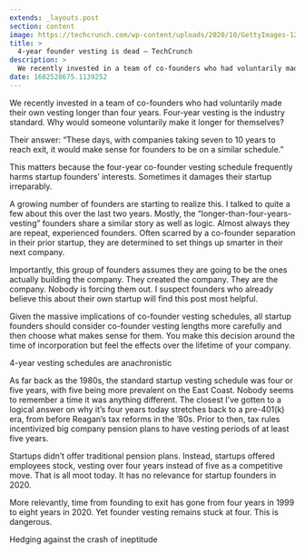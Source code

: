 ```yaml
--- 
extends: _layouts.post 
section: content 
image: https://techcrunch.com/wp-content/uploads/2020/10/GettyImages-1255034217.jpg?w=600 
title: > 
  4-year founder vesting is dead – TechCrunch 
description: > 
  We recently invested in a team of co-founders who had voluntarily made their own vesting longer than four years.Mostly, the “longer-than-four-years- vesting” founders share a similar story as well as logic.Given the massive implications of co-founder vesting schedules, all startup founders should consider co-founder vesting lengths more carefully and then choose what makes sense for them.4-year vesting schedules are anachronisticAs far back as the 1980s, the standard startup vesting schedule was four or five years, with five being more prevalent on the East Coast.It has no relevance for startup founders in 2020. 
date: 1602528675.1139252 
--- 
```

We recently invested in a team of co-founders who had voluntarily made their own vesting longer than four years. Four-year vesting is the industry standard. Why would someone voluntarily make it longer for themselves?

Their answer: “These days, with companies taking seven to 10 years to reach exit, it would make sense for founders to be on a similar schedule.”

This matters because the four-year co-founder vesting schedule frequently harms startup founders’ interests. Sometimes it damages their startup irreparably.

A growing number of founders are starting to realize this. I talked to quite a few about this over the last two years. Mostly, the “longer-than-four-years- vesting” founders share a similar story as well as logic. Almost always they are repeat, experienced founders. Often scarred by a co-founder separation in their prior startup, they are determined to set things up smarter in their next company.

Importantly, this group of founders assumes they are going to be the ones actually building the company. They created the company. They are the company. Nobody is forcing them out. I suspect founders who already believe this about their own startup will find this post most helpful.

Given the massive implications of co-founder vesting schedules, all startup founders should consider co-founder vesting lengths more carefully and then choose what makes sense for them. You make this decision around the time of incorporation but feel the effects over the lifetime of your company.

4-year vesting schedules are anachronistic

As far back as the 1980s, the standard startup vesting schedule was four or five years, with five being more prevalent on the East Coast. Nobody seems to remember a time it was anything different. The closest I’ve gotten to a logical answer on why it’s four years today stretches back to a pre-401(k) era, from before Reagan’s tax reforms in the ’80s. Prior to then, tax rules incentivized big company pension plans to have vesting periods of at least five years.

Startups didn’t offer traditional pension plans. Instead, startups offered employees stock, vesting over four years instead of five as a competitive move. That is all moot today. It has no relevance for startup founders in 2020.

More relevantly, time from founding to exit has gone from four years in 1999 to eight years in 2020. Yet founder vesting remains stuck at four. This is dangerous.

Hedging against the crash of ineptitude